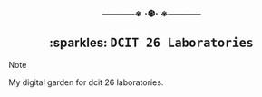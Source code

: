 <div align="center">
  <h3>─────※ ·❆· ※─────</h3>
</div>

<div align="center">
  <h2>:sparkles: <samp>DCIT 26 Laboratories </samp> </h2>
</div>

> [!NOTE]
> My digital garden for dcit 26 laboratories.
